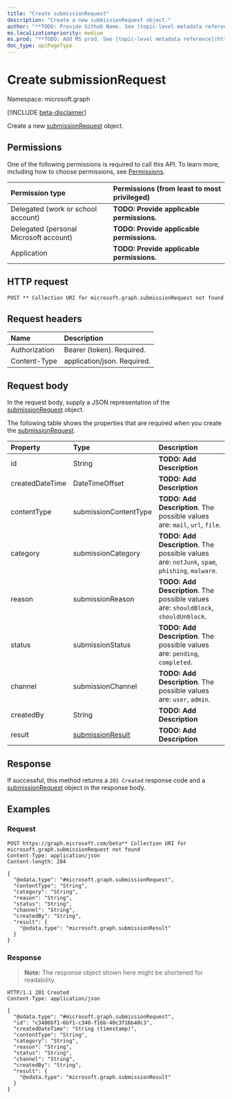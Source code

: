 ```yaml
---
title: "Create submissionRequest"
description: "Create a new submissionRequest object."
author: "**TODO: Provide Github Name. See [topic-level metadata reference](https://msgo.azurewebsites.net/add/document/guidelines/metadata.html#topic-level-metadata)**"
ms.localizationpriority: medium
ms.prod: "**TODO: Add MS prod. See [topic-level metadata reference](https://msgo.azurewebsites.net/add/document/guidelines/metadata.html#topic-level-metadata)**"
doc_type: apiPageType
---
```


# Create submissionRequest
Namespace: microsoft.graph

[!INCLUDE [beta-disclaimer](../../includes/beta-disclaimer.md)]

Create a new [submissionRequest](../resources/submissionrequest.md) object.

## Permissions
One of the following permissions is required to call this API. To learn more, including how to choose permissions, see [Permissions](/graph/permissions-reference).

|Permission type|Permissions (from least to most privileged)|
|:---|:---|
|Delegated (work or school account)|**TODO: Provide applicable permissions.**|
|Delegated (personal Microsoft account)|**TODO: Provide applicable permissions.**|
|Application|**TODO: Provide applicable permissions.**|

## HTTP request

<!-- {
  "blockType": "ignored"
}
-->
``` http
POST ** Collection URI for microsoft.graph.submissionRequest not found
```

## Request headers
|Name|Description|
|:---|:---|
|Authorization|Bearer {token}. Required.|
|Content-Type|application/json. Required.|

## Request body
In the request body, supply a JSON representation of the [submissionRequest](../resources/submissionrequest.md) object.

The following table shows the properties that are required when you create the [submissionRequest](../resources/submissionrequest.md).

|Property|Type|Description|
|:---|:---|:---|
|id|String|**TODO: Add Description**|
|createdDateTime|DateTimeOffset|**TODO: Add Description**|
|contentType|submissionContentType|**TODO: Add Description**. The possible values are: `mail`, `url`, `file`.|
|category|submissionCategory|**TODO: Add Description**. The possible values are: `notJunk`, `spam`, `phishing`, `malware`.|
|reason|submissionReason|**TODO: Add Description**. The possible values are: `shouldBlock`, `shouldUnblock`.|
|status|submissionStatus|**TODO: Add Description**. The possible values are: `pending`, `completed`.|
|channel|submissionChannel|**TODO: Add Description**. The possible values are: `user`, `admin`.|
|createdBy|String|**TODO: Add Description**|
|result|[submissionResult](../resources/submissionresult.md)|**TODO: Add Description**|



## Response

If successful, this method returns a `201 Created` response code and a [submissionRequest](../resources/submissionrequest.md) object in the response body.

## Examples

### Request
<!-- {
  "blockType": "request",
  "name": "create_submissionrequest_from_"
}
-->
``` http
POST https://graph.microsoft.com/beta** Collection URI for microsoft.graph.submissionRequest not found
Content-Type: application/json
Content-length: 284

{
  "@odata.type": "#microsoft.graph.submissionRequest",
  "contentType": "String",
  "category": "String",
  "reason": "String",
  "status": "String",
  "channel": "String",
  "createdBy": "String",
  "result": {
    "@odata.type": "microsoft.graph.submissionResult"
  }
}
```


### Response
>**Note:** The response object shown here might be shortened for readability.
<!-- {
  "blockType": "response",
  "truncated": true,
  "@odata.type": "microsoft.graph.submissionRequest"
}
-->
``` http
HTTP/1.1 201 Created
Content-Type: application/json

{
  "@odata.type": "#microsoft.graph.submissionRequest",
  "id": "c3406bf1-6bf1-c340-f16b-40c3f16b40c3",
  "createdDateTime": "String (timestamp)",
  "contentType": "String",
  "category": "String",
  "reason": "String",
  "status": "String",
  "channel": "String",
  "createdBy": "String",
  "result": {
    "@odata.type": "microsoft.graph.submissionResult"
  }
}
```

